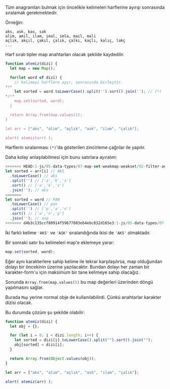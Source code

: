Tüm anagramları bulmak için öncelikle kelimeleri harflerine ayırıp sonrasında sıralamak gerekmektedir.

Örneğin:

```
aks, ask, kas, sak
alim, amil, ilam, imal, imla, mail, mali 
açlık, akçıl, çakıl, çalık, çalkı, kaçlı, kalıç, lakç
...
```
Harf sıralı tipler map anahtarları olacak şekilde kaydedilir.

```js run
function atemiz(dizi) {
  let map = new Map();

  for(let word of dizi) {
    // kelimeyi harflere ayır, sonrasında birleştir.
*!*
    let sorted = word.toLowerCase().split('').sort().join(''); // (*)
*/!*
    map.set(sorted, word);
  }

  return Array.from(map.values());
}

let arr = ["aks", "alim", "açlık", "ask", "ilam", "çalık"];

alert( atemiz(arr) );
```

Harflerin sıralanması `(*)`'da gösterilen zincirleme çağrılar ile yapılır.

Daha kolay anlaşılabilmesi için bunu satırlara ayıralım:

```js
<<<<<<< HEAD:1-js/05-data-types/07-map-set-weakmap-weakset/02-filter-anagrams/solution.md
let sorted = arr[i] // AKS
  .toLowerCase() // aks
  .split('') // ['a','k','s']
  .sort() // ['a','k','s']
  .join(''); // aks
=======
let sorted = word // PAN
  .toLowerCase() // pan
  .split('') // ['p','a','n']
  .sort() // ['a','n','p']
  .join(''); // anp
>>>>>>> d4b3c135ccf80914f59677803e64ebc832d165e3:1-js/05-data-types/07-map-set/02-filter-anagrams/solution.md
```
İki farklı kelime `'AKS'` ve `'ASK'` sıralandığında ikisi de `'AKS'` olmaktadır.

Bir sonraki satır bu kelimeleri map'e eklemeye yarar:

```js
map.set(sorted, word);
```
Eğer aynı karakterlere sahip kelime ile tekrar karşılaşılırsa, map olduğundan dolayı bir öncekinin üzerine yazılacaktır. Bundan dolayı her zaman bir karakter-form'u için maksimum bir tane kelimeye sahip olacağız.

Sonunda `Array.from(map.values())` bu map değerleri üzerinden döngü yapılmasını sağlar.

Burada `Map` yerine normal obje de kullanılabilirdi. Çünkü anahtarlar karakter dizisi olacak.

Bu durumda çözüm şu şekilde olabilir:

```js run
function atemiz(dizi) {
  let obj = {};

  for (let i = 0; i < dizi.length; i++) {
    let sorted = dizi[i].toLowerCase().split("").sort().join("");
    obj[sorted] = dizi[i];
  }

  return Array.from(Object.values(obj));
}

let arr = ["aks", "alim", "açlık", "ask", "ilam", "çalık"];

alert( atemiz(arr) );
```
